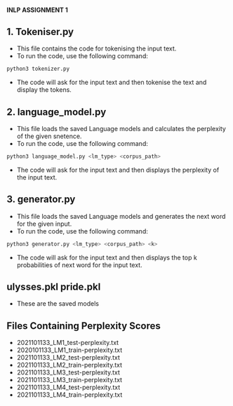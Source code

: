 #### INLP ASSIGNMENT 1


## 1. Tokeniser.py
- This file contains the code for tokenising the input text.
- To run the code, use the following command:
```python
python3 tokenizer.py
```

- The code will ask for the input text and then tokenise the text and display the tokens.

## 2. language_model.py

- This file loads the saved Language models and calculates the perplexity of the given snetence.
- To run the code, use the following command:
```python
python3 language_model.py <lm_type> <corpus_path> 
```
- The code will ask for the input text and then displays the perplexity of the input text.

## 3. generator.py

- This file loads the saved Language models and generates the next word for the given input.
- To run the code, use the following command:
```python
python3 generator.py <lm_type> <corpus_path> <k>
```
- The code will ask for the input text and then displays the top k probabilities of next word for the input text.

## ulysses.pkl pride.pkl 
- These are the saved models

## Files Containing Perplexity Scores 
- 2021101133_LM1_test-perplexity.txt
- 2020101133_LM1_train-perplexity.txt
- 2021101133_LM2_test-perplexity.txt
- 2021101133_LM2_train-perplexity.txt
- 2021101133_LM3_test-perplexity.txt
- 2021101133_LM3_train-perplexity.txt
- 2021101133_LM4_test-perplexity.txt
- 2021101133_LM4_train-perplexity.txt
